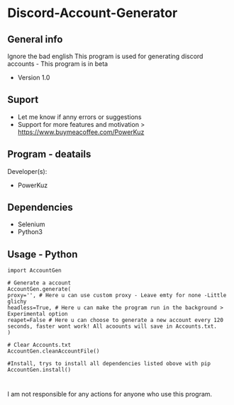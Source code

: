 # Discord-Account-Generator

## General info
Ignore the bad english
This program is used for generating discord accounts - This program is in beta
* Version 1.0

## Suport
* Let me know if anny errors or suggestions
* Support for more features and motivation > https://www.buymeacoffee.com/PowerKuz

## Program - deatails
Developer(s):
* PowerKuz

## Dependencies

* Selenium
* Python3

## Usage - Python

```
import AccountGen

# Generate a account
AccountGen.generate(
proxy='', # Here u can use custom proxy - Leave emty for none -Little glichy
headless=True, # Here u can make the program run in the background > Experimental option
reapet=False # Here u can choose to generate a new account every 120 seconds, faster wont work! All acoounts will save in Accounts.txt.
)

# Clear Accounts.txt
AccountGen.cleanAccountFile()

#Install, trys to install all dependencies listed obove with pip
AccountGen.install()

```
# 
I am not responsible for any actions for anyone who use this program.

